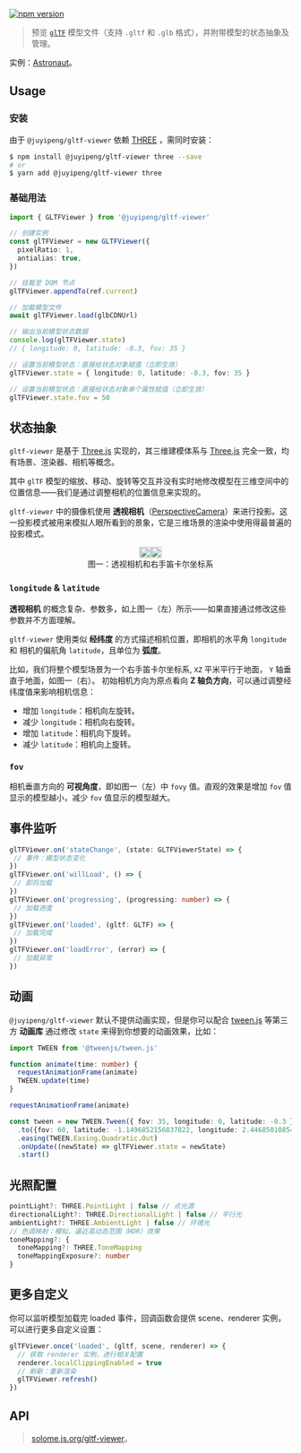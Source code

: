 
[![npm version](https://img.shields.io/npm/v/@juyipeng/gltf-viewer.svg?style=flat-square&logo=npm&label=npm%20install%20@juyipeng/gltf-viewer)](https://www.npmjs.com/package/@juyipeng/gltf-viewer)

> 预览 [`glTF`](https://en.wikipedia.org/wiki/GlTF) 模型文件（支持 `.gltf` 和 `.glb` 格式），并附带模型的状态抽象及管理。

实例：[Astronaut](https://)。

## Usage

### 安装

由于 `@juyipeng/gltf-viewer` 依赖 [THREE](https://github.com/mrdoob/three.js/) ，需同时安装：

```bash
$ npm install @juyipeng/gltf-viewer three --save
# or
$ yarn add @juyipeng/gltf-viewer three
```

### 基础用法

```ts
import { GLTFViewer } from '@juyipeng/gltf-viewer'

// 创建实例
const glTFViewer = new GLTFViewer({
  pixelRatio: 1,
  antialias: true,
})

// 挂载至 DOM 节点
glTFViewer.appendTo(ref.current)

// 加载模型文件
await glTFViewer.load(glbCDNUrl)

// 输出当前模型状态数据
console.log(glTFViewer.state)
// { longitude: 0, latitude: -0.3, fov: 35 }

// 设置当前模型状态：直接给状态对象赋值（立即生效）
glTFViewer.state = { longitude: 0, latitude: -0.3, fov: 35 }

// 设置当前模型状态：直接给状态对象单个属性赋值（立即生效）
glTFViewer.state.fov = 50
```

## 状态抽象

`gltf-viewer` 是基于 [Three.js](https://threejs.org/) 实现的，其三维建模体系与 [Three.js](https://threejs.org/) 完全一致，均有场景、渲染器、相机等概念。

其中 `glTF` 模型的缩放、移动、旋转等交互并没有实时地修改模型在三维空间中的位置信息——我们是通过调整相机的位置信息来实现的。

`gltf-viewer` 中的摄像机使用 **透视相机**（[PerspectiveCamera](https://threejs.org/docs/index.html?q=PerspectiveCamera#api/zh/cameras/PerspectiveCamera)）来进行投影。这一投影模式被用来模拟人眼所看到的景象，它是三维场景的渲染中使用得最普遍的投影模式。


<figure style="display: flex;flex-direction: column;justify-content: center;align-items: center;">
  <div style="display: flex;background: white;justify-content: center;align-items: center;">
    <div style="flex: 3">
      <img style="width: 100%" src="https://vrlab-public.ljcdn.com/common/file/web/2ee6d4e3-081b-4933-9117-1e14bdf77617.png" /></div>
    <div style="flex: 2"><img style="width: 100%" src="https://vrlab-public.ljcdn.com/common/file/web/2f331826-4b15-4da5-9603-50c1287b38f7.svg
" /></div>
  </div>
  <figcaption>图一：透视相机和右手笛卡尔坐标系</figcaption>
</figure>

### `longitude` & `latitude`

**透视相机** 的概念复杂、参数多，如上图一（左）所示——如果直接通过修改这些参数并不方面理解。

`gltf-viewer`  使用类似 **经纬度** 的方式描述相机位置，即相机的水平角 `longitude` 和 相机的偏航角 `latitude`，且单位为 **弧度**。

比如，我们将整个模型场景为一个右手笛卡尔坐标系, `XZ` 平米平行于地面， `Y` 轴垂直于地面，如图一（右）。
初始相机方向为原点看向 **Z 轴负方向**，可以通过调整经纬度值来影响相机信息：

- 增加 `longitude`：相机向左旋转。
- 减少 `longitude`：相机向右旋转。
- 增加 `latitude`：相机向下旋转。
- 减少 `latitude`：相机向上旋转。

### `fov`

相机垂直方向的 **可视角度**，即如图一（左）中 `fovy` 值。直观的效果是增加 `fov` 值显示的模型越小，减少 `fov` 值显示的模型越大。


## 事件监听

```ts
glTFViewer.on('stateChange', (state: GLTFViewerState) => {
 // 事件：模型状态变化
})
glTFViewer.on('willLoad', () => {
 // 即将加载
})
glTFViewer.on('progressing', (progressing: number) => {
 // 加载进度
})
glTFViewer.on('loaded', (gltf: GLTF) => {
 // 加载完成
})
glTFViewer.on('loadError', (error) => {
 // 加载异常
})
```


## 动画

`@juyipeng/gltf-viewer` 默认不提供动画实现，但是你可以配合 [tween.js](https://github.com/tweenjs/tween.js/) 等第三方 **动画库** 通过修改 `state` 来得到你想要的动画效果，比如：

```ts
import TWEEN from '@tweenjs/tween.js'

function animate(time: number) {
  requestAnimationFrame(animate)
  TWEEN.update(time)
}

requestAnimationFrame(animate)

const tween = new TWEEN.Tween({ fov: 35, longitude: 0, latitude: -0.3 })
  .to({fov: 60, latitude: -1.1496852156837822, longitude: 2.4468501085409855 }, 2000 )
  .easing(TWEEN.Easing.Quadratic.Out)
  .onUpdate((newState) => glTFViewer.state = newState)
  .start()
```

## 光照配置

```ts
pointLight?: THREE.PointLight | false // 点光源
directionalLight?: THREE.DirectionalLight | false // 平行光
ambientLight?: THREE.AmbientLight | false // 环境光
// 色调映射：模拟、逼近高动态范围（HDR）效果
toneMapping?: {
  toneMapping?: THREE.ToneMapping
  toneMappingExposure?: number
}
```

## 更多自定义

你可以监听模型加载完 loaded 事件，回调函数会提供 scene、renderer 实例，可以进行更多自定义设置：

```ts
glTFViewer.once('loaded', (gltf, scene, renderer) => {
  // 获取 renderer 实例，进行相关配置
  renderer.localClippingEnabled = true
  // 刷新：重新渲染
  glTFViewer.refresh()
})
```

## API

> [solome.js.org/gltf-viewer](https://solome.js.org/gltf-viewer)。